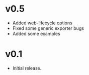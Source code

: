 # v0.5

+ Added web-lifecycle options
+ Fixed some generic exporter bugs
+ Added some examples

# v0.1

+ Initial release.
